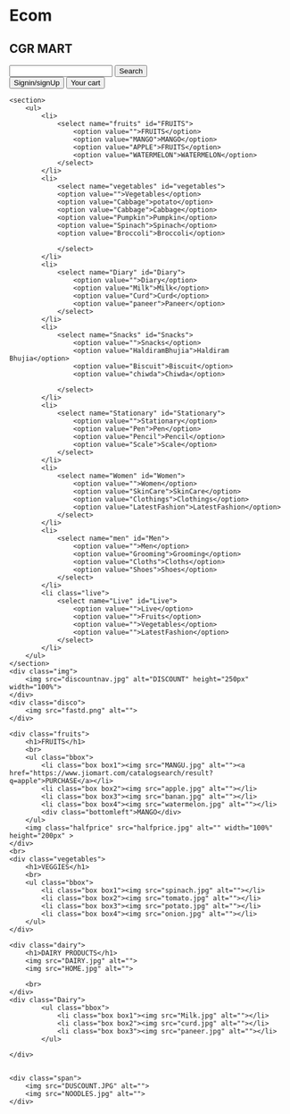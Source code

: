 # Ecom
<!DOCTYPE html>
<html lang="en">

<head>
    <meta charset="UTF-8">
    <meta http-equiv="X-UA-Compatible" content="IE=edge">
    <meta name="viewport" content="width=device-width, initial-scale=1.0">
    <title>CGR MART</title>
    <link rel="stylesheet" href="ecom.css">

</head>

<body>
    <nav>
        <h1>CGR MART</h1>
        <div class="search">
            <input type="text">
            <button class="btn1">Search</button>
        </div>
        <button class="btn">Signin/signUp</button>
        <button class="btn">Your cart</button>
    </nav>

    <section>
        <ul>
            <li>
                <select name="fruits" id="FRUITS">
                    <option value="">FRUITS</option>
                    <option value="MANGO">MANGO</option>
                    <option value="APPLE">FRUITS</option>
                    <option value="WATERMELON">WATERMELON</option>
                </select>
            </li>
            <li>
                <select name="vegetables" id="vegetables">
                <option value="">Vegetables</option>
                <option value="Cabbage">potato</option>
                <option value="Cabbage">Cabbage</option>
                <option value="Pumpkin">Pumpkin</option>
                <option value="Spinach">Spinach</option>
                <option value="Broccoli">Broccoli</option>
                    
                </select>
            </li>
            <li>
                <select name="Diary" id="Diary">
                    <option value="">Diary</option>
                    <option value="Milk">Milk</option>
                    <option value="Curd">Curd</option>
                    <option value="paneer">Paneer</option>
                </select>
            </li>
            <li>
                <select name="Snacks" id="Snacks">
                    <option value="">Snacks</option>
                    <option value="HaldiramBhujia">Haldiram Bhujia</option>
                    <option value="Biscuit">Biscuit</option>
                    <option value="chiwda">Chiwda</option>

                </select>
            </li>
            <li>
                <select name="Stationary" id="Stationary">
                    <option value="">Stationary</option>
                    <option value="Pen">Pen</option>
                    <option value="Pencil">Pencil</option>
                    <option value="Scale">Scale</option>
                </select>
            </li>
            <li>
                <select name="Women" id="Women">
                    <option value="">Women</option>
                    <option value="SkinCare">SkinCare</option>
                    <option value="Clothings">Clothings</option>
                    <option value="LatestFashion">LatestFashion</option>
                </select>
            </li>
            <li>
                <select name="men" id="Men">
                    <option value="">Men</option>
                    <option value="Grooming">Grooming</option>
                    <option value="Cloths">Cloths</option>
                    <option value="Shoes">Shoes</option>
                </select>
            </li>
            <li class="live">
                <select name="Live" id="Live">
                    <option value="">Live</option>
                    <option value="">Fruits</option>
                    <option value="">Vegetables</option>
                    <option value="">LatestFashion</option>
                </select>
            </li>
        </ul>
    </section>
    <div class="img">
        <img src="discountnav.jpg" alt="DISCOUNT" height="250px" width="100%">
    </div>
    <div class="disco">
        <img src="fastd.png" alt="">
    </div>

    <div class="fruits">
        <h1>FRUITS</h1>
        <br>
        <ul class="bbox">
            <li class="box box1"><img src="MANGU.jpg" alt=""><a href="https://www.jiomart.com/catalogsearch/result?q=apple">PURCHASE</a></li>
            <li class="box box2"><img src="apple.jpg" alt=""></li>
            <li class="box box3"><img src="banan.jpg" alt=""></li>
            <li class="box box4"><img src="watermelon.jpg" alt=""></li>
            <div class="bottomleft">MANGO</div>
        </ul>
        <img class="halfprice" src="halfprice.jpg" alt="" width="100%" height="200px" >
    </div>
    <br>
    <div class="vegetables">
        <h1>VEGGIES</h1>
        <br>
        <ul class="bbox">
            <li class="box box1"><img src="spinach.jpg" alt=""></li>
            <li class="box box2"><img src="tomato.jpg" alt=""></li>
            <li class="box box3"><img src="potato.jpg" alt=""></li>
            <li class="box box4"><img src="onion.jpg" alt=""></li>
        </ul>
    </div>

    <div class="dairy">
        <h1>DAIRY PRODUCTS</h1>
        <img src="DAIRY.jpg" alt="">
        <img src="HOME.jpg" alt="">
       
        <br>
    </div>
    <div class="Dairy">
            <ul class="bbox">
                <li class="box box1"><img src="Milk.jpg" alt=""></li>
                <li class="box box2"><img src="curd.jpg" alt=""></li>
                <li class="box box3"><img src="paneer.jpg" alt=""></li>
            </ul>
            
    </div>
       
        
    <div class="span">
        <img src="DUSCOUNT.JPG" alt="">
        <img src="NOODLES.jpg" alt="">
    </div>


</body>

</html>
